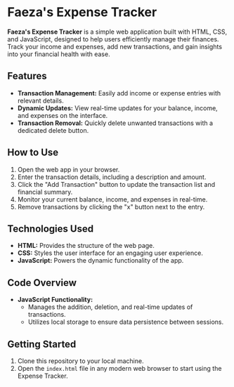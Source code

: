 
# Faeza's Expense Tracker

**Faeza's Expense Tracker** is a simple web application built with HTML, CSS, and JavaScript, designed to help users efficiently manage their finances. Track your income and expenses, add new transactions, and gain insights into your financial health with ease.

## Features

- **Transaction Management:** Easily add income or expense entries with relevant details.
- **Dynamic Updates:** View real-time updates for your balance, income, and expenses on the interface.
- **Transaction Removal:** Quickly delete unwanted transactions with a dedicated delete button.

## How to Use

1. Open the web app in your browser.
2. Enter the transaction details, including a description and amount.
3. Click the "Add Transaction" button to update the transaction list and financial summary.
4. Monitor your current balance, income, and expenses in real-time.
5. Remove transactions by clicking the "x" button next to the entry.

## Technologies Used

- **HTML:** Provides the structure of the web page.
- **CSS:** Styles the user interface for an engaging user experience.
- **JavaScript:** Powers the dynamic functionality of the app.

## Code Overview

- **JavaScript Functionality:**
  - Manages the addition, deletion, and real-time updates of transactions.
  - Utilizes local storage to ensure data persistence between sessions.
  
## Getting Started

1. Clone this repository to your local machine.
2. Open the `index.html` file in any modern web browser to start using the Expense Tracker.

